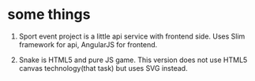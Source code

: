 # some things

1. Sport event project is a little api service with frontend side. Uses Slim framework for api, AngularJS for frontend.

2. Snake is HTML5 and pure JS game. This version does not use HTML5 canvas technology(that task) but uses SVG instead. 
